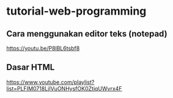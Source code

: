 # tutorial-web-programming

## Cara menggunakan editor teks (notepad)
https://youtu.be/P8lBL6tsbf8

## Dasar HTML
https://www.youtube.com/playlist?list=PLFIM0718LjIVuONHysfOK0ZtiqUWvrx4F
